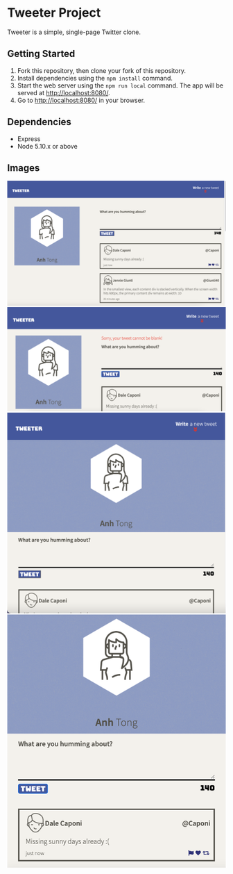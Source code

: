 # Tweeter Project

Tweeter is a simple, single-page Twitter clone.

## Getting Started

1. Fork this repository, then clone your fork of this repository.
2. Install dependencies using the `npm install` command.
3. Start the web server using the `npm run local` command. The app will be served at <http://localhost:8080/>.
4. Go to <http://localhost:8080/> in your browser.

## Dependencies

- Express
- Node 5.10.x or above

## Images
![Main](https://github.com/kimanhtong/tweeter/blob/master/docs/Main%20content.png "Main Page")
![Error](https://github.com/kimanhtong/tweeter/blob/master/docs/Error%20message.png "Error Message")
![Responsive](https://github.com/kimanhtong/tweeter/blob/master/docs/1-column%20display%20with%20Nav%20bar.png "1 column with nav bar")
![Responsive](https://github.com/kimanhtong/tweeter/blob/master/docs/1-column%20display%20no%20Nav%20bar.png "1 column without nav bar")

